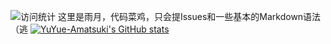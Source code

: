 ![访问统计](https://count.getloli.com/get/@:YuYue-Amatsuki?theme=moebooru)
这里是雨月，代码菜鸡，只会提Issues和一些基本的Markdown语法（逃
[![YuYue-Amatsuki's GitHub stats](https://github-readme-stats.vercel.app/api?username=YuYue-Amatsuki&show_icons=true&locale=cn)](https://github.com/YuYue-Amatsuki)
